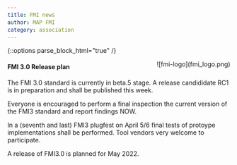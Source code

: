 ```yaml
---
title: FMI news
author: MAP FMI
category: association
---
```



{::options parse_block_html="true" /}

<div style="float: right">
![fmi-logo](fmi_logo.png)
</div>

#### FMI 3.0 Release plan

The FMI 3.0 standard is currently in beta.5 stage. 
A release candididate RC1 is in preparation and shall be published this week.

Everyone is encouraged to perform a final inspection the current version of the FMI3 standard and report findings NOW.

In a (seventh and last) FMI3 plugfest on April 5/6 final tests of protoype implementations shall be performed. Tool vendors very welcome to participate.

A release of FMI3.0 is planned for May 2022.
